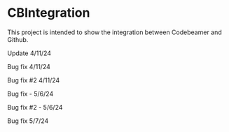 # CBIntegration

This project is intended to show the integration between Codebeamer and Github.

Update 4/11/24

Bug fix 4/11/24

Bug fix #2 4/11/24

Bug fix - 5/6/24

Bug fix #2 - 5/6/24

Bug fix 5/7/24

